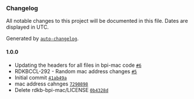 ### Changelog

All notable changes to this project will be documented in this file. Dates are displayed in UTC.

Generated by [`auto-changelog`](https://github.com/CookPete/auto-changelog).

#### 1.0.0

- Updating the headers for all files in  bpi-mac code [`#6`](https://github.com/ksaipr036/broadband-utils/pull/6)
- RDKBCCL-292 - Random mac address changes  [`#5`](https://github.com/ksaipr036/broadband-utils/pull/5)
- Initial commit [`41ab49a`](https://github.com/ksaipr036/broadband-utils/commit/41ab49a126cef8d68f128799aae1e7b237e25939)
- mac address cahnges [`7290898`](https://github.com/ksaipr036/broadband-utils/commit/72908983137f2a00e48eb176619a3f905b01b538)
- Delete rdkb-bpi-mac/LICENSE [`0b4328d`](https://github.com/ksaipr036/broadband-utils/commit/0b4328de922176cacc5d398bea8df40f9f7455b6)
